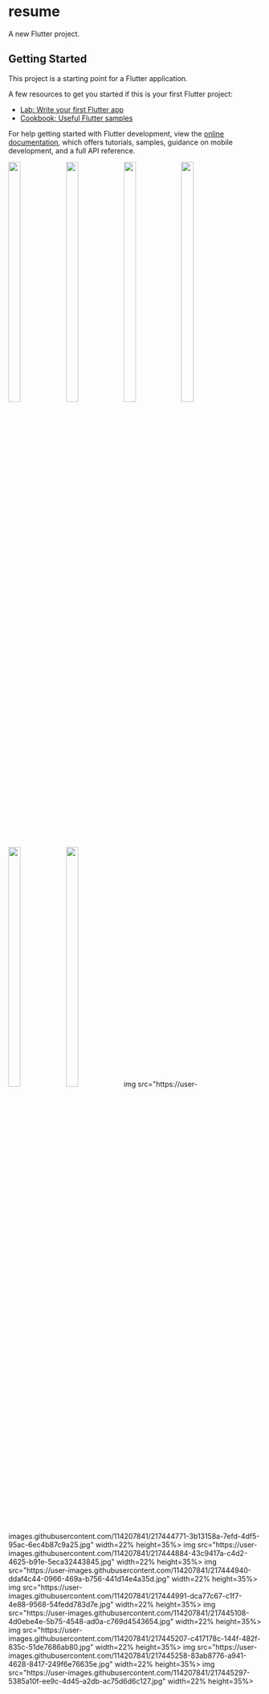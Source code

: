 # resume

A new Flutter project.

## Getting Started

This project is a starting point for a Flutter application.

A few resources to get you started if this is your first Flutter project:

- [Lab: Write your first Flutter app](https://docs.flutter.dev/get-started/codelab)
- [Cookbook: Useful Flutter samples](https://docs.flutter.dev/cookbook)

For help getting started with Flutter development, view the
[online documentation](https://docs.flutter.dev/), which offers tutorials,
samples, guidance on mobile development, and a full API reference.


<p>
<img src="https://user-images.githubusercontent.com/114207841/217443239-d97277cd-895e-40c3-927e-9a80611507a1.jpg" width=22% height=35%>
<img src="https://user-images.githubusercontent.com/114207841/217443447-913d63be-1b89-4058-ac5a-7dfb08c3093e.jpg" width=22% height=35%>
<img src="https://user-images.githubusercontent.com/114207841/217443594-74fdeb91-e279-49cc-861e-8c5da4711280.jpg" width=22% height=35%>
<img src="https://user-images.githubusercontent.com/114207841/217443806-b2dd8708-5359-45f6-8b29-b30d1ffb31ea.jpg" width=22% height=35%>
<img src="https://user-images.githubusercontent.com/114207841/217443934-d7e021cd-9b06-43c3-85c3-4ac3cbb96949.jpg" width=22% height=35%>
<img src="https://user-images.githubusercontent.com/114207841/217443948-d4eb2113-1ae5-4d28-b20d-29afb2dcd17c.jpg" width=22% height=35%>
img src="https://user-images.githubusercontent.com/114207841/217444771-3b13158a-7efd-4df5-95ac-6ec4b87c9a25.jpg" width=22% height=35%>
img src="https://user-images.githubusercontent.com/114207841/217444884-43c9417a-c4d2-4625-b91e-5eca32443845.jpg" width=22% height=35%>
img src="https://user-images.githubusercontent.com/114207841/217444940-ddaf4c44-0966-469a-b756-441d14e4a35d.jpg" width=22% height=35%>
img src="https://user-images.githubusercontent.com/114207841/217444991-dca77c67-c1f7-4e88-9568-54fedd783d7e.jpg" width=22% height=35%>
img src="https://user-images.githubusercontent.com/114207841/217445108-4d0ebe4e-5b75-4548-ad0a-c769d4543654.jpg" width=22% height=35%>
img src="https://user-images.githubusercontent.com/114207841/217445207-c417178c-144f-482f-835c-51de7686ab80.jpg" width=22% height=35%>
img src="https://user-images.githubusercontent.com/114207841/217445258-83ab8776-a941-4628-8417-249f6e76635e.jpg" width=22% height=35%>
img src="https://user-images.githubusercontent.com/114207841/217445297-5385a10f-ee9c-4d45-a2db-ac75d6d6c127.jpg" width=22% height=35%>
</p>

